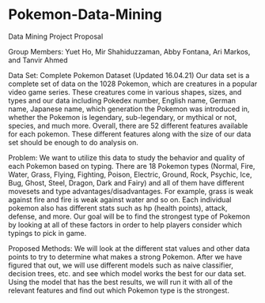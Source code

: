 # Pokemon-Data-Mining
Data Mining Project Proposal

Group Members: Yuet Ho, Mir Shahiduzzaman, Abby Fontana, Ari Markos, and Tanvir Ahmed

Data Set: Complete Pokemon Dataset (Updated 16.04.21)
	Our data set is a complete set of data on the 1028 Pokemon, which are creatures in a popular video game series. These creatures come in various shapes, sizes, and types and our data including Pokedex number, English name, German name, Japanese name, which generation the Pokemon was introduced in, whether the Pokemon is legendary, sub-legendary, or mythical or not, species, and much more. Overall, there are 52 different features available for each pokemon. These different features along with the size of our data set should be enough to do analysis on.
 
Problem: 
	We want to utilize this data to study the behavior and quality of each Pokemon based on typing. There are 18 Pokemon types (Normal, Fire, Water, Grass, Flying, Fighting, Poison, Electric, Ground, Rock, Psychic, Ice, Bug, Ghost, Steel, Dragon, Dark and Fairy) and all of them have different movesets and type advantages/disadvantages. For example, grass is weak against fire and fire is weak against water and so on. Each individual pokemon also has different stats such as hp (health points), attack, defense, and more. Our goal will be to find the strongest type of Pokemon by looking at all of these factors in order to help players consider which typings to pick in game.
 
Proposed Methods:
	We will look at the different stat values and other data points to try to determine what makes a strong Pokemon. After we have figured that out, we will use different models such as naive classifier, decision trees, etc. and see which model works the best for our data set. Using the model that has the best results, we will run it with all of the relevant features and find out which Pokemon type is the strongest.

